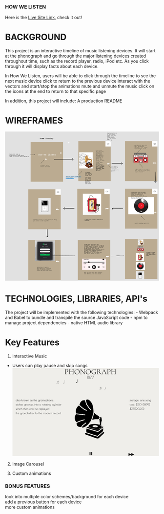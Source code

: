 ### HOW WE LISTEN

Here is the [Live Site Link](https://kennyvungo.github.io/JSProject/), check it out!

# BACKGROUND

This project is an interactive timeline of music listening devices. It will start at the phonograph and go through the major listening devices  created throughout time, such as the record player, radio, iPod etc. As you click through it will display facts about each device.

In How We Listen, users will be able to 
    click through the timeline to see the next music device
    click to return to the previous device
    interact with the vectors and start/stop the animations
    mute and unmute the music
    click on the icons at the end to return to that specific page

In addition, this project will include:
    A production README

# WIREFRAMES
![Wireframe](./readMeImage/wireframe.png)


# TECHNOLOGIES, LIBRARIES, API's
The project will be implemented with the following technologies:
    - Webpack and Babel to bundle and transpile the source JavaScript code
    - npm to manage project dependencies
    - native HTML audio library



# Key Features

1. Interactive Music 
- Users can play pause and skip songs
![Pho](./readMeImage/pho.png)

2. Image Carousel

3. Custom animations



### BONUS FEATURES
look into multiple color schemes/background for each device    
add a previous button for each device  
more custom animations  
